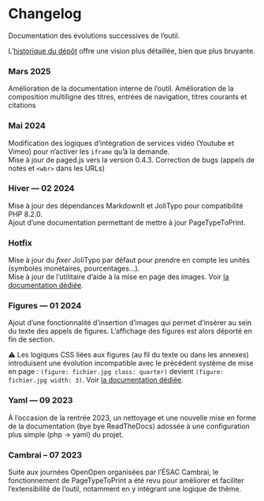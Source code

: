 # Changelog

Documentation des évolutions successives de l’outil.

L’[historique du dépôt](https://github.com/esadpyrenees/PageTypeToPrint/commits/main/) offre une vision plus détaillée, bien que plus bruyante.

### Mars 2025

Amélioration de la documentation interne de l’outil.
Amélioration de la composition multiligne des titres, entrées de navigation, titres courants et citations

### Mai 2024

Modification des logiques d’intégration de services vidéo (Youtube et Vimeo) pour n’activer les `iframe` qu’à la demande.  
Mise à jour de paged.js vers la version 0.4.3.
Correction de bugs (appels de notes et `<wbr>` dans les URLs)

### Hiver — 02 2024

Mise à jour des dépendances MarkdownIt et JoliTypo pour compatibilité PHP 8.2.0.   
Ajout d’une documentation permettant de mettre à jour PageTypeToPrint.


### Hotfix

Mise à jour du _fixer_ JoliTypo par défaut pour prendre en compte les unités (symboles monétaires, pourcentages…).  
Mise à jour de l’utilitaire d’aide à la mise en page des images. Voir [la documentation dédiée](https://ateliers.esad-pyrenees.fr/pagetypetoprint/appendices/#mise-en-page-visuelle-des-images).


### Figures — 01 2024

Ajout d’une fonctionnalité d’insertion d’images qui permet d’insérer au sein du texte des appels de figures. L’affichage des figures est alors déporté en fin de section.

⚠️ Les logiques CSS liées aux figures (au fil du texte ou dans les annexes) introduisent une évolution incompatible avec le précédent système de mise en page : `(figure: fichier.jpg class: quarter)` devient `(figure: fichier.jpg width: 3)`. Voir [la documentation dédiée](https://ateliers.esad-pyrenees.fr/pagetypetoprint/appendices/).


### Yaml — 09 2023

À l’occasion de la rentrée 2023, un nettoyage et une nouvelle mise en forme de la documentation (bye bye ReadTheDocs) adossée à une configuration plus simple (php → yaml) du projet.


### Cambrai – 07 2023

Suite aux journées OpenOpen organisées par l’ÉSAC Cambrai, le fonctionnement de PageTypeToPrint a été revu pour améliorer et faciliter l’extensibilité de l’outil, notamment en y intégrant une logique de thème.